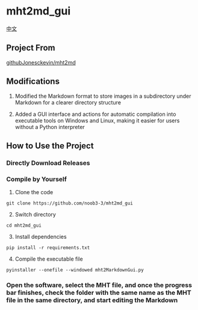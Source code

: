 # mht2md_gui

[中文](README.md)

## Project From 
[githubJonesckevin/mht2md ](https://github.com/Jonesckevin/mht2md)

## Modifications
1. Modified the Markdown format to store images in a subdirectory under Markdown for a clearer directory structure

2. Added a GUI interface and actions for automatic compilation into executable tools on Windows and Linux, making it easier for users without a Python interpreter

## How to Use the Project
### Directly Download Releases 

### Compile by Yourself
1. Clone the code

`git clone https://github.com/noob3-3/mht2md_gui`

2. Switch directory

`cd mht2md_gui`

3. Install dependencies

`pip install -r requirements.txt`

4. Compile the executable file

`pyinstaller --onefile --windowed mht2MarkdownGui.py`

### Open the software, select the MHT file, and once the progress bar finishes, check the folder with the same name as the MHT file in the same directory, and start editing the Markdown 
